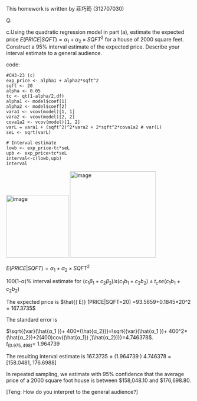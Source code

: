 This homework is written by 莊巧筠 (312707030)

Q:

c.Using the quadratic regression model in part (a), estimate the expected price $E(PRICE|SQFT) =  α_1+ α_2×SQFT^2$  for a house of 2000 square feet. Construct a 95% interval estimate of the expected price. Describe your interval estimate to a general audience.

code:
```{r}
#CH3-23 (c)
exp_price <- alpha1 + alpha2*sqft^2
sqft <- 20
alpha <- 0.05
tc <- qt(1-alpha/2,df)
alpha1 <- model$coef[1]
alpha2 <- model$coef[2]
vara1 <- vcov(model)[1, 1]
vara2 <- vcov(model)[2, 2]
cova1a2 <- vcov(model)[1, 2]
varL = vara1 + (sqft^2)^2*vara2 + 2*sqft^2*cova1a2 # var(L)
seL <- sqrt(varL)

# Interval estimate
lowb <- exp_price-tc*seL
upb <- exp_price+tc*seL
interval<-c(lowb,upb)
interval
```
<img width="169" alt="image" src="https://github.com/HWTeng-Course/202402-Financial-Econometrics/assets/161672454/c5f28a46-0339-45b3-a03e-a0cade472889">

<img width="233" alt="image" src="https://github.com/HWTeng-Course/202402-Financial-Econometrics/assets/161672454/dbf4481e-da60-4095-879e-9c7ebc040e41">



$E(PRICE|SQFT) =  α_1+ α_2×SQFT^2$

100(1-α)% interval estimate for $(c_1 β_1+c_2 β_2) is (c_1 b_1+c_2 b_2)±t_c se(c_1 b_1+c_2 b_2)$

The expected price is $\hat{( E)} ̂(PRICE|SQFT=20) =93.5659+0.1845*20^2  = 167.3735$

 The standard error is  

$\sqrt{{var}(\hat{α_1 })+ 400*(\hat{α_2})}=\sqrt{{var}(\hat{α_1 })+ 400^2*(\hat{α_2})+2(400)cov((\hat{α_1}) ̂,(\hat{α_2}))}=4.746378$.\
 $t_{(0.975,498)}$= 1.964739

The resulting interval estimate is 167.3735  ± (1.964739 )  4.746378 = [158.0481, 176.6988]

In repeated sampling, we estimate with 95% confidence that the average price of a 2000 square 
foot house is between $158,048.10 and $176,698.80.

[Teng: How do you interpret to the general audience?]
